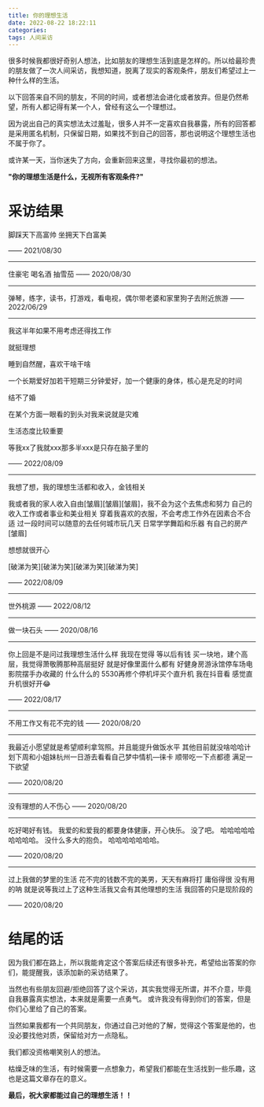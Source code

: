 ```yaml
---
title: 你的理想生活
date: 2022-08-22 18:22:11
categories:
tags: 人间采访
---
```


很多时候我都很好奇别人想法，比如朋友的理想生活到底是怎样的。所以给最珍贵的朋友做了一次人间采访，我想知道，脱离了现实的客观条件，朋友们希望过上一种什么样的生活。

以下回答来自不同的朋友，不同的时间，或者想法会进化或者放弃。但是仍然希望，所有人都记得有某一个人，曾经有这么一个理想过。


因为说出自己的真实想法太过羞耻，很多人并不一定喜欢自我暴露，所有的回答都是采用匿名机制，只保留日期，如果找不到自己的回答，那也说明这个理想生活也不属于你了。


或许某一天，当你迷失了方向，会重新回来这里，寻找你最初的想法。

**"你的理想生活是什么，无视所有客观条件?"**


<!-- more -->

# 采访结果


脚踩天下高富帅
坐拥天下白富美

—— 2021/08/30

---

住豪宅 喝名酒 抽雪茄 —— 2020/08/30

---

弹琴，练字，读书，打游戏，看电视，偶尔带老婆和家里狗子去附近旅游 —— 2022/06/29

---

我这半年如果不用考虑还得找工作

就挺理想

睡到自然醒，喜欢干啥干啥

一个长期爱好加若干短期三分钟爱好，加一个健康的身体，核心是充足的时间

结不了婚

在某个方面一眼看的到头对我来说就是灾难

生活态度比较重要

等我xx了我就xxx那多半xxx是只存在脑子里的

—— 2022/08/09

---

我想了想，我的理想生活都和收入，金钱相关

我或者我的家人收入自由[皱眉][皱眉][皱眉]，我不会为这个去焦虑和努力
自己的收入工作或者事业和美业相关
穿着我喜欢的衣服，不会考虑工作外在因素合不合适
过一段时间可以随意的去任何城市玩几天
日常学学舞蹈和乐器
有自己的房产[皱眉]

想想就很开心

[破涕为笑][破涕为笑][破涕为笑][破涕为笑]


—— 2022/08/09

---

世外桃源 —— 2022/08/12

---

做一块石头 —— 2020/08/16

---

你上回是不是问过我理想生活什么样
我现在觉得
等以后有钱
买一块地，建个高层，我觉得萧敬腾那种高层挺好
就是好像里面什么都有
好健身房游泳馆停车场电影院摆手办收藏的
什么什么的
5530再修个停机坪买个直升机
我在抖音看
感觉直升机很好开😂

—— 2022/08/17

---

不用工作又有花不完的钱 —— 2020/08/20

---

我最近小愿望就是希望顺利拿驾照。并且能提升做饭水平
其他目前就没啥哈哈计划下周和小姐妹杭州一日游去看看自己梦中情机—徕卡
顺带吃一下点都德
满足一下欲望

—— 2020/08/20

---

没有理想的人不伤心 —— 2020/08/20

---

吃好喝好有钱。
我爱的和爱我的都要身体健康，开心快乐。
没了吧。
哈哈哈哈哈哈哈哈哈。
没什么多大的抱负。
哈哈哈哈哈哈哈。

—— 2020/08/20

---

过上我做的梦里的生活
花不完的钱数不完的美男，天天有麻将打
庸俗得很
没有用的呐
就是说等我过上了这种生活我又会有其他理想的生活
我回答的只是现阶段的

—— 2020/08/20

# 结尾的话

因为我们都在路上，所以我能肯定这个答案后续还有很多补充，希望给出答案的你们，能提醒我，该添加新的采访结果了。

当然也有些朋友回避/拒绝回答了这个采访，其实我觉得无所谓，并不介意，毕竟自我暴露真实想法，本来就是需要一点勇气。
或许我没有得到你们的答案，但是你们心里给了自己的答案。

当然如果我都有一个共同朋友，你通过自己对他的了解，觉得这个答案是他的，也没必要找他对质，保留给对方一点隐私。

我们都没资格嘲笑别人的想法。

枯燥乏味的生活，有时候需要一点想象力，希望我们都能在生活找到一些乐趣，这也是这篇文章存在的意义。

**最后，祝大家都能过自己的理想生活！！**

